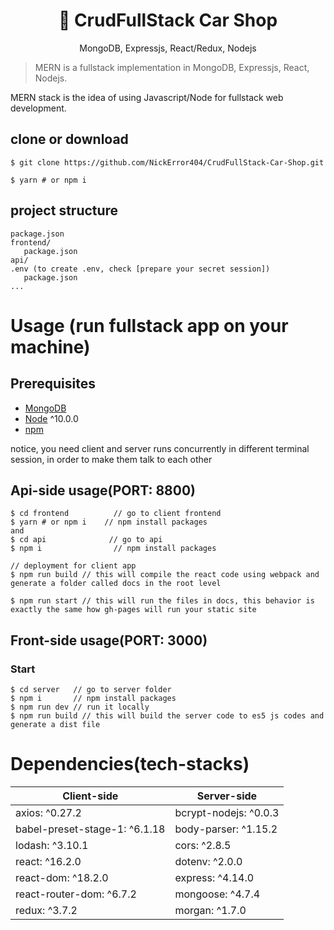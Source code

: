 <h1 align="center">
🚗 CrudFullStack Car Shop
</h1>
<p align="center">
MongoDB, Expressjs, React/Redux, Nodejs
</p>

> MERN is a fullstack implementation in MongoDB, Expressjs, React, Nodejs.

MERN stack is the idea of using Javascript/Node for fullstack web development.

## clone or download
```terminal
$ git clone https://github.com/NickError404/CrudFullStack-Car-Shop.git

$ yarn # or npm i
```

## project structure
```terminal
package.json
frontend/
   package.json
api/
.env (to create .env, check [prepare your secret session])
   package.json
...
```

# Usage (run fullstack app on your machine)

## Prerequisites
- [MongoDB](https://gist.github.com/nrollr/9f523ae17ecdbb50311980503409aeb3)
- [Node](https://nodejs.org/en/download/) ^10.0.0
- [npm](https://nodejs.org/en/download/package-manager/)

notice, you need client and server runs concurrently in different terminal session, in order to make them talk to each other

## Api-side usage(PORT: 8800)
```terminal
$ cd frontend          // go to client frontend
$ yarn # or npm i    // npm install packages
and 
$ cd api              // go to api
$ npm i                // npm install packages

// deployment for client app
$ npm run build // this will compile the react code using webpack and generate a folder called docs in the root level

$ npm run start // this will run the files in docs, this behavior is exactly the same how gh-pages will run your static site
```

## Front-side usage(PORT: 3000)
### Start

```terminal
$ cd server   // go to server folder
$ npm i       // npm install packages
$ npm run dev // run it locally
$ npm run build // this will build the server code to es5 js codes and generate a dist file
```
# Dependencies(tech-stacks)
Client-side | Server-side
--- | ---
axios: ^0.27.2 | bcrypt-nodejs: ^0.0.3
babel-preset-stage-1: ^6.1.18|body-parser: ^1.15.2
lodash: ^3.10.1 | cors: ^2.8.5
react: ^16.2.0 | dotenv: ^2.0.0
react-dom: ^18.2.0 | express: ^4.14.0
react-router-dom: ^6.7.2 | mongoose: ^4.7.4
redux: ^3.7.2 | morgan: ^1.7.0

